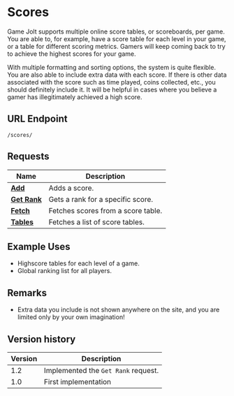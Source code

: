 # Scores

Game Jolt supports multiple online score tables, or scoreboards, per game. You are able to, for example, have a score table for each level in your game, or a table for different scoring metrics. Gamers will keep coming back to try to achieve the highest scores for your game.

With multiple formatting and sorting options, the system is quite flexible. You are also able to include extra data with each score. If there is other data associated with the score such as time played, coins collected, etc., you should definitely include it. It will be helpful in cases where you believe a gamer has illegitimately achieved a high score. 

## URL Endpoint

```
/scores/
```

## Requests

Name | Description
---	| ---
[**Add**](add.md) | Adds a score.
[**Get Rank**](get-rank.md) | Gets a rank for a specific score.
[**Fetch**](fetch.md) | Fetches scores from a score table.
[**Tables**](tables.md)	| Fetches a list of score tables.

## Example Uses

- Highscore tables for each level of a game.
- Global ranking list for all players.

## Remarks

- Extra data you include is not shown anywhere on the site, and you are limited only by your own imagination!

## Version history

Version		| Description
---			| ---
1.2			| Implemented the `Get Rank` request.
1.0			| First implementation
